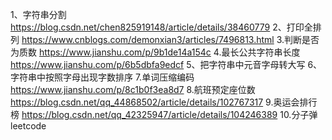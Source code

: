 1、字符串分割
https://blog.csdn.net/chen825919148/article/details/38460779
2、打印全排列
https://www.cnblogs.com/demonxian3/articles/7496813.html
3.判断是否为质数
https://www.jianshu.com/p/9b1de14a154c
4.最长公共字符串长度
https://www.jianshu.com/p/6b5dbfa9edcf
5、把字符串中元音字母转大写
6、字符串中按照字母出现字数排序
7.单词压缩编码
https://www.jianshu.com/p/8c1b0f3ea8d7
8.航班预定座位数
https://blog.csdn.net/qq_44868502/article/details/102767317
9.奥运会排行榜
https://blog.csdn.net/qq_42325947/article/details/104246389
10.分子弹 leetcode
